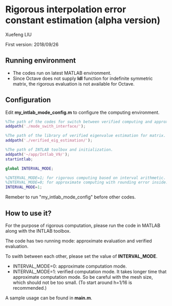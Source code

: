 # Rigorous interpolation error constant estimation (alpha version)

Xuefeng LIU

First version: 2018/09/26

## Running environment

- The codes run on latest MATLAB environment. 
- Since Octave does not supply **ldl** function for indefinite symmetric matrix, the rigorous evaluation is not available for Octave.

## Configuration

Edit **my_intlab_mode_config.m** to configure the computing environment.

```matlab
%The path of the codes for switch between verified computing and approximate computing.
addpath('./mode_swith_interface/');  

%The path of the library of verified eigenvalue estimation for matrix.
addpath('./verified_eig_estimation/'); 

%The path of INTLAB toolbox and initialization.
addpath('~/app/Intlab_V9/');
startintlab;

global INTERVAL_MODE;

%INTERVAL_MODE=1; for rigorous computing based on interval arithmetic.
%INTERVAL_MODE=0; for approximate computing with rounding error inside.
INTERVAL_MODE=1;
```

Remeber to run "my_intlab_mode_config" before other codes.

## How to use it?

For the purpose of rigorous computation, please run the code in MATLAB along with the INTLAB toolbox.

The code has two running mode: approximate evaluation and verified evaluation.

To swith between each other, please set the value of  **INTERVAL_MODE**.

- INTERVAL_MODE=0: approximate computation mode.
- INTERVAL_MODE=1: verified computation mode. It takes longer time that approximate computation mode. So be careful with the mesh size, which should not be too small. (To start around h=1/16 is recommended.)

A sample usage can be found in **main.m**.
